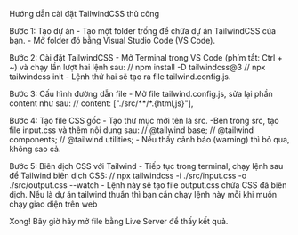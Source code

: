 Hướng dẫn cài đặt TailwindCSS thủ công

Bước 1: Tạo dự án
	- Tạo một folder trống để chứa dự án TailwindCSS của bạn.
	- Mở folder đó bằng Visual Studio Code (VS Code).

Bước 2: Cài đặt TailwindCSS
	- Mở Terminal trong VS Code (phím tắt: Ctrl + ~) và chạy lần lượt hai lệnh sau:
	// npm install -D tailwindcss@3
	// npx tailwindcss init
	- Lệnh thứ hai sẽ tạo ra file tailwind.config.js.

Bước 3: Cấu hình đường dẫn file
	- Mở file tailwind.config.js, sửa lại phần content như sau:
	// content: ["./src/**/*.{html,js}"],

Bước 4: Tạo file CSS gốc
	- Tạo thư mục mới tên là src.
	-Bên trong src, tạo file input.css và thêm nội dung sau:
	// @tailwind base;
	// @tailwind components;
	// @tailwind utilities;
	- Nếu thấy cảnh báo (warning) thì bỏ qua, không sao cả.

Bước 5: Biên dịch CSS với Tailwind
	- Tiếp tục trong terminal, chạy lệnh sau để Tailwind biên dịch CSS:
	// npx tailwindcss -i ./src/input.css -o ./src/output.css --watch
	- Lệnh này sẽ tạo file output.css chứa CSS đã biên dịch. Nếu là dự án tailwind thuần thì bạn cần chạy lệnh này mỗi khi muốn chạy giao diện trên web

Xong! Bây giờ hãy mở file bằng Live Server để thấy kết quả.
